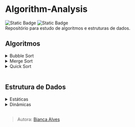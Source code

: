 # Algorithm-Analysis
<div>
  <img alt="Static Badge" src="https://img.shields.io/badge/LICEN%C3%87A-MIT-black">
  <img alt="Static Badge" src="https://img.shields.io/badge/STATUS-Em_Desenvolvimento-yellow">
</div>
Repositório para estudo de algoritmos e estruturas de dados.
<br>

## Algoritmos
<details>
  <summary markdown="span">Bubble Sort</summary><br>
  <p>
    <img alt="Static Badge" src="https://img.shields.io/badge/Nota%C3%A7%C3%A3o_O%20-%20n%C2%B2-8A2BE2">
    <img alt="Static Badge" src="https://img.shields.io/badge/Lento-darkred">
  </p>
  
  - Compara elementos adjacentes (dois a dois)
  - Ordenação crescente e decrescente

  Exemplo:
        vetor[2,1,3,5,4]<br>
        
        1º iteração:
        2 > 1 ?
        Sim, os mesmos são invertidos, vetor[1,2,3,5,4].

        2 > 3 ?
        Não, estado do vetor é mantido e o próximo elemento se torna o comparador.

        3 > 5 ?
        Não, estado do vetor é mantido e o próximo elemento se torna o comparador.

        5 > 4 ?
        Sim, os mesmos são invertidos, vetor[1,2,3,4,5].
        
</details>

<details>
  <summary markdown="span">Merge Sort</summary><br>
</details>

<details>
  <summary markdown="span">Quick Sort</summary><br>
</details>
<br>

## Estrutura de Dados
<details>
  <summary markdown="span">Estáticas</summary>
  <details>
    <summary markdown="span">Array</summary><br>
  </details>
</details>

<details>
  <summary markdown="span">Dinâmicas</summary>
  <details>
    <summary markdown="span">ArrayList</summary><br>
  </details>
  
  <details>
    <summary markdown="span">LinkedList</summary><br>
  </details>

 <details>
   <summary markdown="span">Tree</summary><br>
  </details>
</details>
<br>

> Autora: [Bianca Alves](https://github.com/Bialves) 
